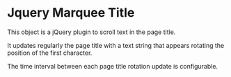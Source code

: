 Jquery Marquee Title
==================
This object is a jQuery plugin to scroll text in the page title.

It updates regularly the page title with a text string that appears rotating the position of the first character.

The time interval between each page title rotation update is configurable.
